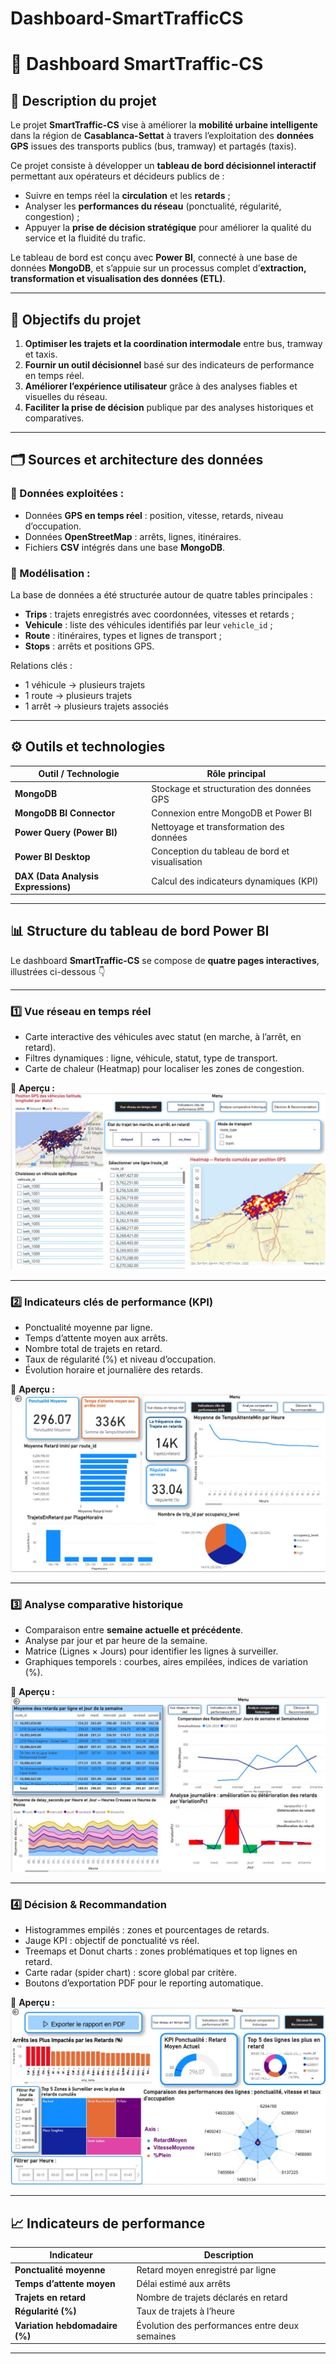 # Dashboard-SmartTrafficCS
# 🚦 Dashboard SmartTraffic-CS

## 🧠 Description du projet
Le projet **SmartTraffic-CS** vise à améliorer la **mobilité urbaine intelligente** dans la région de **Casablanca-Settat** à travers l’exploitation des **données GPS** issues des transports publics (bus, tramway) et partagés (taxis).  

Ce projet consiste à développer un **tableau de bord décisionnel interactif** permettant aux opérateurs et décideurs publics de :
- Suivre en temps réel la **circulation** et les **retards** ;
- Analyser les **performances du réseau** (ponctualité, régularité, congestion) ;
- Appuyer la **prise de décision stratégique** pour améliorer la qualité du service et la fluidité du trafic.

Le tableau de bord est conçu avec **Power BI**, connecté à une base de données **MongoDB**, et s’appuie sur un processus complet d’**extraction, transformation et visualisation des données (ETL)**.

---

## 🎯 Objectifs du projet
1. **Optimiser les trajets et la coordination intermodale** entre bus, tramway et taxis.  
2. **Fournir un outil décisionnel** basé sur des indicateurs de performance en temps réel.  
3. **Améliorer l’expérience utilisateur** grâce à des analyses fiables et visuelles du réseau.  
4. **Faciliter la prise de décision** publique par des analyses historiques et comparatives.  

---

## 🗂️ Sources et architecture des données
### 🔹 Données exploitées :
- Données **GPS en temps réel** : position, vitesse, retards, niveau d’occupation.  
- Données **OpenStreetMap** : arrêts, lignes, itinéraires.  
- Fichiers **CSV** intégrés dans une base **MongoDB**.

### 🔹 Modélisation :
La base de données a été structurée autour de quatre tables principales :
- **Trips** : trajets enregistrés avec coordonnées, vitesses et retards ;  
- **Vehicule** : liste des véhicules identifiés par leur `vehicle_id` ;  
- **Route** : itinéraires, types et lignes de transport ;  
- **Stops** : arrêts et positions GPS.

Relations clés :
- 1 véhicule → plusieurs trajets  
- 1 route → plusieurs trajets  
- 1 arrêt → plusieurs trajets associés  

---

## ⚙️ Outils et technologies
| Outil / Technologie | Rôle principal |
|----------------------|----------------|
| **MongoDB** | Stockage et structuration des données GPS |
| **MongoDB BI Connector** | Connexion entre MongoDB et Power BI |
| **Power Query (Power BI)** | Nettoyage et transformation des données |
| **Power BI Desktop** | Conception du tableau de bord et visualisation |
| **DAX (Data Analysis Expressions)** | Calcul des indicateurs dynamiques (KPI) |

---

## 📊 Structure du tableau de bord Power BI
Le dashboard **SmartTraffic-CS** se compose de **quatre pages interactives**, illustrées ci-dessous 👇

---

### 1️⃣ Vue réseau en temps réel
- Carte interactive des véhicules avec statut (en marche, à l’arrêt, en retard).  
- Filtres dynamiques : ligne, véhicule, statut, type de transport.  
- Carte de chaleur (Heatmap) pour localiser les zones de congestion.  

📸 **Aperçu :**  
![Vue réseau en temps réel](page1.jpg)

---

### 2️⃣ Indicateurs clés de performance (KPI)
- Ponctualité moyenne par ligne.  
- Temps d’attente moyen aux arrêts.  
- Nombre total de trajets en retard.  
- Taux de régularité (%) et niveau d’occupation.  
- Évolution horaire et journalière des retards.  

📸 **Aperçu :**  
![Indicateurs clés de performance](page2.jpg)

---

### 3️⃣ Analyse comparative historique
- Comparaison entre **semaine actuelle et précédente**.  
- Analyse par jour et par heure de la semaine.  
- Matrice (Lignes × Jours) pour identifier les lignes à surveiller.  
- Graphiques temporels : courbes, aires empilées, indices de variation (%).  

📸 **Aperçu :**  
![Analyse comparative historique](page3.jpg)

---

### 4️⃣ Décision & Recommandation
- Histogrammes empilés : zones et pourcentages de retards.  
- Jauge KPI : objectif de ponctualité vs réel.  
- Treemaps et Donut charts : zones problématiques et top lignes en retard.  
- Carte radar (spider chart) : score global par critère.  
- Boutons d’exportation PDF pour le reporting automatique.  

📸 **Aperçu :**  
![Décision et recommandation](page4.jpg)

---

## 📈 Indicateurs de performance
| Indicateur | Description |
|-------------|-------------|
| **Ponctualité moyenne** | Retard moyen enregistré par ligne |
| **Temps d’attente moyen** | Délai estimé aux arrêts |
| **Trajets en retard** | Nombre de trajets déclarés en retard |
| **Régularité (%)** | Taux de trajets à l’heure |
| **Variation hebdomadaire (%)** | Évolution des performances entre deux semaines |

---


